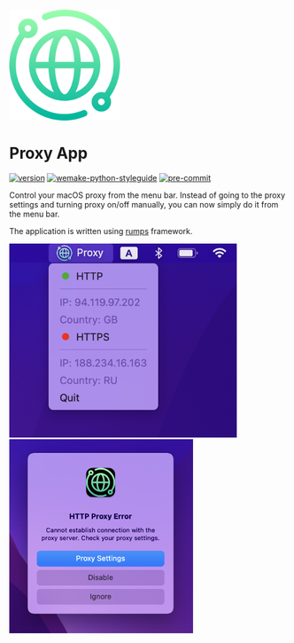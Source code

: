 <br>

<img src="src/app/icons/icon.png" alt="Icon" width="200px"/>

<h1>Proxy App</h1>

[![version](https://img.shields.io/badge/Version-0.1.0-brightgreen)]()
[![wemake-python-styleguide](https://img.shields.io/badge/style-wemake-000000.svg)](https://wemake-python-styleguide.readthedocs.io/en/latest/)
[![pre-commit](https://img.shields.io/badge/pre--commit-enabled-brightgreen?logo=pre-commit)](https://github.com/pre-commit/pre-commit)

Control your macOS proxy from the menu bar. Instead of going to the proxy settings and turning proxy on/off
manually, you can now simply do it from the menu bar.

The application is written using [rumps](https://github.com/jaredks/rumps) framework.

<img src="images/1.png" alt="Example" height="350px">&emsp;<img src="images/2.png" alt="Example" height="350px">
